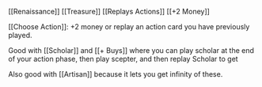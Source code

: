 [[Renaissance]]
[[Treasure]]
[[Replays Actions]]
[[+2 Money]]

[[Choose Action]]: +2 money or replay an action card you have previously played.

Good with [[Scholar]] and [[+ Buys]] where you can play scholar at the end of your action phase, then play scepter, and then replay Scholar to get  

Also good with [[Artisan]] because it lets you get infinity of these.